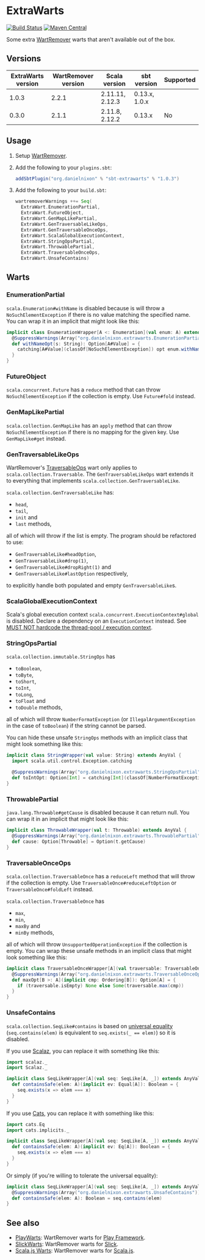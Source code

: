 # ExtraWarts

[![Build Status](https://travis-ci.org/danielnixon/extrawarts.svg?branch=master)](https://travis-ci.org/danielnixon/extrawarts)
[![Maven Central](https://maven-badges.herokuapp.com/maven-central/org.danielnixon/extrawarts_2.11/badge.svg)](https://maven-badges.herokuapp.com/maven-central/org.danielnixon/extrawarts_2.11)

Some extra [WartRemover](https://github.com/wartremover/wartremover) warts that aren't available out of the box.

## Versions

| ExtraWarts version | WartRemover version | Scala version   | sbt version   | Supported |
|--------------------|---------------------|-----------------|---------------|-----------|
| 1.0.3              | 2.2.1               | 2.11.11, 2.12.3 | 0.13.x, 1.0.x |           |
| 0.3.0              | 2.1.1               | 2.11.8, 2.12.2  | 0.13.x        | No        |

## Usage

1. Setup [WartRemover](http://www.wartremover.org/doc/install-setup.html).
2. Add the following to your `plugins.sbt`:

    ```scala
    addSbtPlugin("org.danielnixon" % "sbt-extrawarts" % "1.0.3")
    ```

3. Add the following to your `build.sbt`:
    ```scala
    wartremoverWarnings ++= Seq(
      ExtraWart.EnumerationPartial,
      ExtraWart.FutureObject,
      ExtraWart.GenMapLikePartial,
      ExtraWart.GenTraversableLikeOps,
      ExtraWart.GenTraversableOnceOps,
      ExtraWart.ScalaGlobalExecutionContext,
      ExtraWart.StringOpsPartial,
      ExtraWart.ThrowablePartial,
      ExtraWart.TraversableOnceOps,
      ExtraWart.UnsafeContains)
    ```

## Warts

### EnumerationPartial

`scala.Enumeration#withName` is disabled because is will throw a `NoSuchElementException` if there is no value matching the specified name. You can wrap it in an implicit that might look like this:

```scala
implicit class EnumerationWrapper[A <: Enumeration](val enum: A) extends AnyVal {
  @SuppressWarnings(Array("org.danielnixon.extrawarts.EnumerationPartial"))
  def withNameOpt(s: String): Option[A#Value] = {
    catching[A#Value](classOf[NoSuchElementException]) opt enum.withName(s)
  }
}
```

### FutureObject

`scala.concurrent.Future` has a `reduce` method that can throw `NoSuchElementException` if the collection is empty. Use `Future#fold` instead.

### GenMapLikePartial

`scala.collection.GenMapLike` has an `apply` method that can throw ` NoSuchElementException` if there is no mapping for the given key. Use `GenMapLike#get` instead.

### GenTraversableLikeOps

WartRemover's [TraversableOps](https://github.com/wartremover/wartremover#traversableops) wart only applies to `scala.collection.Traversable`. The `GenTraversableLikeOps` wart extends it to everything that implements `scala.collection.GenTraversableLike`.

`scala.collection.GenTraversableLike` has:

* `head`,
* `tail`,
* `init` and
* `last` methods,

all of which will throw if the list is empty. The program should be refactored to use:

* `GenTraversableLike#headOption`,
* `GenTraversableLike#drop(1)`,
* `GenTraversableLike#dropRight(1)` and
* `GenTraversableLike#lastOption` respectively,

to explicitly handle both populated and empty `GenTraversableLike`s.

### ScalaGlobalExecutionContext

Scala's global execution context `scala.concurrent.ExecutionContext#global` is disabled. Declare a dependency on an `ExecutionContext` instead. See [MUST NOT hardcode the thread-pool / execution context](https://github.com/alexandru/scala-best-practices/blob/master/sections/4-concurrency-parallelism.md#411-must-not-hardcode-the-thread-pool--execution-context).

### StringOpsPartial

`scala.collection.immutable.StringOps` has
* `toBoolean`,
* `toByte`,
* `toShort`,
* `toInt`,
* `toLong`,
* `toFloat` and
* `toDouble` methods,

all of which will throw `NumberFormatException` (or `IllegalArgumentException` in the case of `toBoolean`) if the string cannot be parsed.

You can hide these unsafe `StringOps` methods with an implicit class that might look something like this:

```scala
implicit class StringWrapper(val value: String) extends AnyVal {
  import scala.util.control.Exception.catching

  @SuppressWarnings(Array("org.danielnixon.extrawarts.StringOpsPartial"))
  def toIntOpt: Option[Int] = catching[Int](classOf[NumberFormatException]) opt value.toInt
}
```

### ThrowablePartial

`java.lang.Throwable#getCause` is disabled because it can return null. You can wrap it in an implicit that might look like this:

```scala
implicit class ThrowableWrapper(val t: Throwable) extends AnyVal {
  @SuppressWarnings(Array("org.danielnixon.extrawarts.ThrowablePartial"))
  def cause: Option[Throwable] = Option(t.getCause)
}
```

### TraversableOnceOps

`scala.collection.TraversableOnce` has a `reduceLeft` method that will throw if the collection is empty. Use `TraversableOnce#reduceLeftOption` or `TraversableOnce#foldLeft` instead.

`scala.collection.TraversableOnce` has

* `max`,
* `min`,
* `maxBy` and
* `minBy` methods, 

all of which will throw `UnsupportedOperationException` if the collection is empty. You can wrap these unsafe methods in an implicit class that might look something like this:

```scala
implicit class TraversableOnceWrapper[A](val traversable: TraversableOnce[A]) extends AnyVal {
  @SuppressWarnings(Array("org.danielnixon.extrawarts.TraversableOnceOps"))
  def maxOpt[B >: A](implicit cmp: Ordering[B]): Option[A] = {
    if (traversable.isEmpty) None else Some(traversable.max(cmp))
  }
}
```

### UnsafeContains

`scala.collection.SeqLike#contains` is based on [universal equality](http://www.wartremover.org/doc/warts.html#equals) (`seq.contains(elem)` is equivalent to `seq.exists(_ == elem)`) so it is disabled.

If you use [Scalaz](https://github.com/scalaz/scalaz), you can replace it with something like this:

```scala
import scalaz._
import Scalaz._

implicit class SeqLikeWrapper[A](val seq: SeqLike[A, _]) extends AnyVal {
  def containsSafe(elem: A)(implicit ev: Equal[A]): Boolean = {
    seq.exists(x => elem === x)
  }
}
```

If you use [Cats](https://typelevel.org/cats/), you can replace it with something like this:

```scala
import cats.Eq
import cats.implicits._

implicit class SeqLikeWrapper[A](val seq: SeqLike[A, _]) extends AnyVal {
  def containsSafe(elem: A)(implicit ev: Eq[A]): Boolean = {
    seq.exists(x => elem === x)
  }
}
```

Or simply (if you're willing to tolerate the universal equality):

```scala
implicit class SeqLikeWrapper[A](val seq: SeqLike[A, _]) extends AnyVal {
  @SuppressWarnings(Array("org.danielnixon.extrawarts.UnsafeContains"))
  def containsSafe(elem: A): Boolean = seq.contains(elem)
}
```

## See also

* [PlayWarts](https://github.com/danielnixon/playwarts):  WartRemover warts for [Play Framework](https://www.playframework.com/).
* [SlickWarts](https://github.com/danielnixon/slickwarts): WartRemover warts for [Slick](http://slick.typesafe.com/).
* [Scala.js Warts](https://github.com/danielnixon/scalajswarts):  WartRemover warts for [Scala.js](https://www.scala-js.org/).
